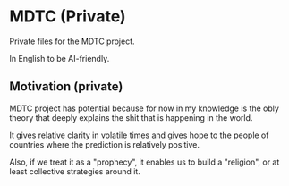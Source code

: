 # MDTC (Private)

Private files for the MDTC project.

In English to be AI-friendly.

## Motivation (private)

MDTC project has potential because for now in my knowledge is the obly theory that deeply explains the shit that is happening in the world.

It gives relative clarity in volatile times and gives hope to the people of countries where the prediction is relatively positive.

Also, if we treat it as a "prophecy", it enables us to build a "religion", or at least collective strategies around it.